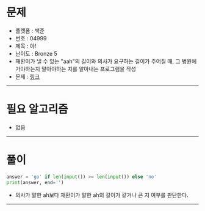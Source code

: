 # 문제
- 플랫폼 : 백준
- 번호 : 04999
- 제목 : 아!
- 난이도 : Bronze 5
- 재환이가 낼 수 있는 "aah"의 길이와 의사가 요구하는 길이가 주어질 때, 그 병원에 가야하는지 말아야하는 지를 알아내는 프로그램을 작성
- 문제 : <a href="https://www.acmicpc.net/problem/4999" target="_blank">링크</a>

---

# 필요 알고리즘
- 없음

---

# 풀이
```python
answer = 'go' if len(input()) >= len(input()) else 'no'
print(answer, end='')
```
- 의사가 말한 ah보다 재환이가 말한 ah의 길이가 같거나 큰 지 여부를 판단한다.

---
